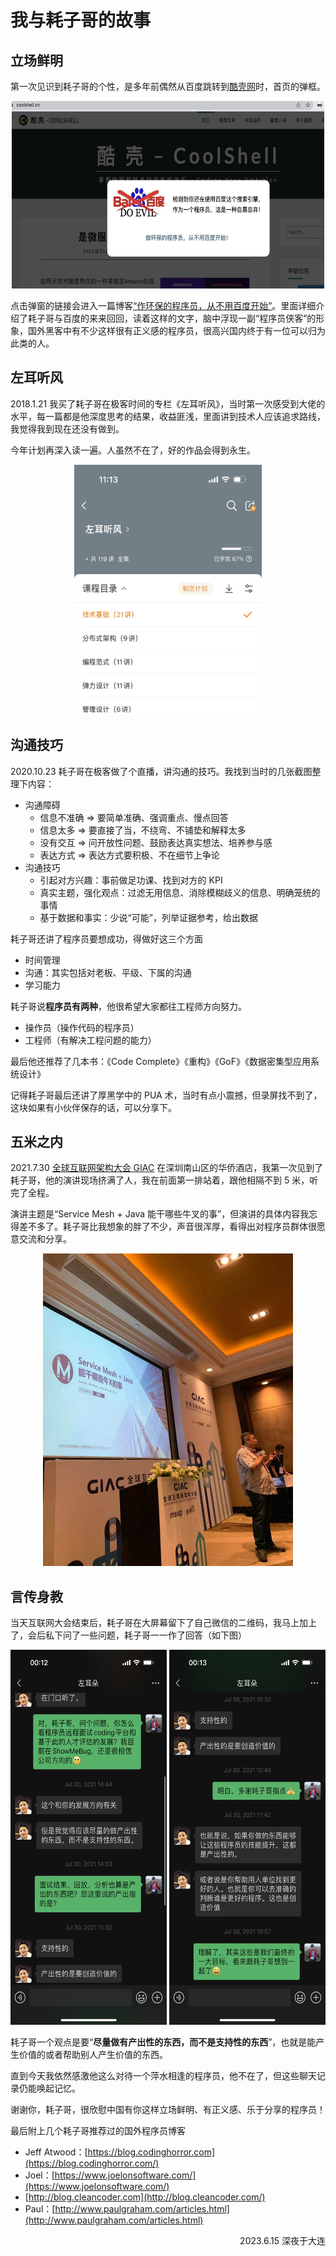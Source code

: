 # 我与耗子哥的故事

## 立场鲜明
  第一次见识到耗子哥的个性，是多年前偶然从百度跳转到[酷壳网](https://coolshell.cn/)时，首页的弹框。

<div  align="center">  
    <img src="./images/00.png" width = "500" height = "300" alt="图片名称" />
</div>

  点击弹窗的链接会进入一篇博客[“作环保的程序员，从不用百度开始”](https://coolshell.cn/articles/9308.html)。里面详细介绍了耗子哥与百度的来来回回，读着这样的文字，脑中浮现一副“程序员侠客”的形象，国外黑客中有不少这样很有正义感的程序员，很高兴国内终于有一位可以归为此类的人。


## 左耳听风

  2018.1.21 我买了耗子哥在极客时间的专栏《左耳听风》，当时第一次感受到大佬的水平，每一篇都是他深度思考的结果，收益匪浅，里面讲到技术人应该追求路线，我觉得我到现在还没有做到。

  今年计划再深入读一遍。人虽然不在了，好的作品会得到永生。

<div  align="center">  
    <img src="./images/01.png" width = "300" height = "400" alt="图片名称" />
</div>

## 沟通技巧

2020.10.23 耗子哥在极客做了个直播，讲沟通的技巧。我找到当时的几张截图整理下内容：

- 沟通障碍
    - 信息不准确 ⇒ 要简单准确、强调重点、慢点回答
    - 信息太多 ⇒ 要直接了当，不绕弯、不铺垫和解释太多
    - 没有交互 ⇒ 问开放性问题、鼓励表达真实想法、培养参与感
    - 表达方式 ⇒ 表达方式要积极、不在细节上争论
- 沟通技巧
    - 引起对方兴趣：事前做足功课、找到对方的 KPI
    - 真实主题，强化观点：过滤无用信息、消除模糊歧义的信息、明确笼统的事情
    - 基于数据和事实：少说“可能”，列举证据参考，给出数据

耗子哥还讲了程序员要想成功，得做好这三个方面

- 时间管理
- 沟通：其实包括对老板、平级、下属的沟通
- 学习能力

耗子哥说**程序员有两种**，他很希望大家都往工程师方向努力。

- 操作员（操作代码的程序员）
- 工程师（有解决工程问题的能力）

最后他还推荐了几本书：《Code Complete》《重构》《GoF》《数据密集型应用系统设计》

记得耗子哥最后还讲了厚黑学中的 PUA 术，当时有点小震撼，但录屏找不到了，这块如果有小伙伴保存的话，可以分享下。

## 五米之内

2021.7.30 [全球互联网架构大会 GIAC](http://giac-history.msup.com.cn/) 在深圳南山区的华侨酒店，我第一次见到了耗子哥，他的演讲现场挤满了人，我在前面第一排站着，跟他相隔不到 5 米，听完了全程。

演讲主题是“Service Mesh + Java 能干哪些牛叉的事”，但演讲的具体内容我忘得差不多了。耗子哥比我想象的胖了不少，声音很浑厚，看得出对程序员群体很愿意交流和分享。

<div  align="center">  
    <img src="./images/02.png" width = "400" height = "500" alt="图片名称" />
</div>

## 言传身教

当天互联网大会结束后，耗子哥在大屏幕留下了自己微信的二维码，我马上加上了，会后私下问了一些问题，耗子哥一一作了回答（如下图）

<div  align="center">  
    <img src="./images/03.png" width = "250" height = "600" style="display: inline-block" />
    <img src="./images/04.png" width = "250" height = "600" style="display: inline-block" />
</div>

耗子哥一个观点是要“**尽量做有产出性的东西，而不是支持性的东西**”，也就是能产生价值的或者帮助别人产生价值的东西。

直到今天我依然感激他这么对待一个萍水相逢的程序员，他不在了，但这些聊天记录仍能唤起记忆。

谢谢你，耗子哥，很欣慰中国有你这样立场鲜明、有正义感、乐于分享的程序员！

最后附上几个耗子哥推荐过的国外程序员博客

- Jeff Atwood：[https://blog.codinghorror.com](https://blog.codinghorror.com/)
- Joel：[https://www.joelonsoftware.com/](https://www.joelonsoftware.com/)
- [http://blog.cleancoder.com](http://blog.cleancoder.com/)
- Paul：[http://www.paulgraham.com/articles.html](http://www.paulgraham.com/articles.html)

<p style="text-align: right;">2023.6.15 深夜于大连</p>
                    
